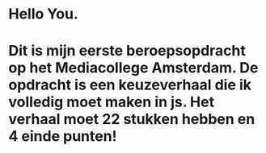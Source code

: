 # Hello You. 


# Dit is mijn eerste beroepsopdracht op het Mediacollege Amsterdam. De opdracht is een keuzeverhaal die ik volledig moet maken in js. Het verhaal moet 22 stukken hebben en 4 einde punten! 